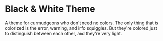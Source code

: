 # Black & White Theme
A theme for curmudgeons who don't need no colors. The only thing that _is_ colorized is the error, warning, and info squiggles. But they're colored just to distinguish between each other, and they're very light.
